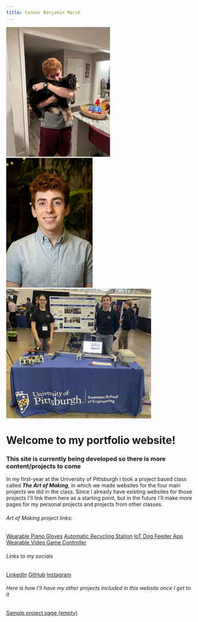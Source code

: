 ```yaml
---
title: Connor Benjamin Marsh
---
```



<span><img src="assets/images/bellaHug.jpg" height="350"><img src="assets/images/ProfessionalHeadshotFreshmanYear.jpg" height="350"><img src="assets/images/RoboticsDiscoveryDayOliviaAndMe.jpg" height="350"></span>

# Welcome to my portfolio website!
### This site is currently being developed so there is more content/projects to come
In my first-year at the University of Pittsburgh I took a project based class called ***The Art of Making***, in which we made websites for the four main projects we did in the class. Since I already have existing websites for those projects I'll link them here as a starting point, but in the future I'll make more pages for my personal projects and projects from other classes.
###### Art of Making project links:
<a href="https://sites.google.com/view/garagehand/home" target="_blank">Wearable Piano Gloves</a>
<a href="https://sites.google.com/view/the-washcup-system/" target="_blank">Automatic Recycling Station</a>
<a href="https://sites.google.com/view/autodogfeeder/home" target="_blank">IoT Dog Feeder App</a>
<a href="https://sites.google.com/view/humangamecontroller/home" target="_blank">Wearable Video Game Controller</a>

###### Links to my socials

<a href="https://linkedin.com/in/connorbmarsh" target="_blank">LinkedIn</a>
<a href="https://github.com/connor-marsh" target="_blank">GitHub</a>
<a href="https://www.instagram.com/c.marsh28/" target="_blank">Instagram</a>

###### Here is how I'll have my other projects included in this website once I get to it
<a href="Project1.html">Sample project page (empty)</a>
